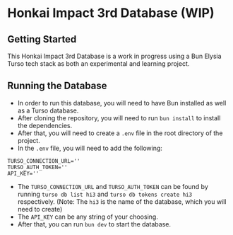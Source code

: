 # Honkai Impact 3rd Database (WIP)

## Getting Started
This Honkai Impact 3rd Database is a work in progress using a Bun Elysia Turso tech stack as both an experimental and learning project.

## Running the Database
- In order to run this database, you will need to have Bun installed as well as a Turso database.
- After cloning the repository, you will need to run `bun install` to install the dependencies.
- After that, you will need to create a `.env` file in the root directory of the project.
- In the `.env` file, you will need to add the following:
```
TURSO_CONNECTION_URL=''
TURSO_AUTH_TOKEN=''
API_KEY=''
```
- The `TURSO_CONNECTION_URL` and `TURSO_AUTH_TOKEN` can be found by running `turso db list hi3` and `turso db tokens create hi3` respectively. (Note: The `hi3` is the name of the database, which you will need to create)
- The `API_KEY` can be any string of your choosing.
- After that, you can run `bun dev` to start the database.